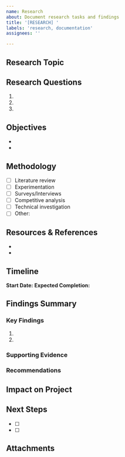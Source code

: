 ```yaml
---
name: Research
about: Document research tasks and findings
title: '[RESEARCH] '
labels: 'research, documentation'
assignees: ''

---
```


## Research Topic
<!-- Provide a clear description of what needs to be researched -->

## Research Questions
<!-- List specific questions this research should answer -->
1. 
2. 
3. 

## Objectives
<!-- What do we hope to achieve with this research? -->
- 
- 

## Methodology
<!-- How will the research be conducted? -->
- [ ] Literature review
- [ ] Experimentation
- [ ] Surveys/Interviews
- [ ] Competitive analysis
- [ ] Technical investigation
- [ ] Other: 

## Resources & References
<!-- Initial resources to consult -->
- 
- 

## Timeline
**Start Date:** <!-- YYYY-MM-DD -->
**Expected Completion:** <!-- YYYY-MM-DD -->

## Findings Summary
<!-- To be filled as research progresses -->

### Key Findings
1. 
2. 

### Supporting Evidence
<!-- Links, data, quotes, etc. -->

### Recommendations
<!-- Based on findings, what do we recommend? -->

## Impact on Project
<!-- How do these findings affect our project? -->

## Next Steps
<!-- What actions should be taken based on this research? -->
- [ ] 
- [ ] 

## Attachments
<!-- Link to detailed research documents, if any -->